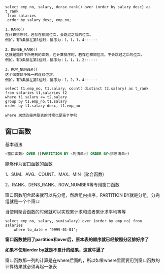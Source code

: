 ```mysql
select emp_no, salary, dense_rank() over (order by salary desc) as t_rank
 from salaries
 order by salary desc, emp_no;
 
1、RANK()
在计算排序时，若存在相同位次，会跳过之后的位次。
例如，有3条排在第1位时，排序为：1，1，1，4······

2、DENSE_RANK()
这就是题目中所用到的函数，在计算排序时，若存在相同位次，不会跳过之后的位次。
例如，有3条排在第1位时，排序为：1，1，1，2······

3、ROW_NUMBER()
这个函数赋予唯一的连续位次。
例如，有3条排在第1位时，排序为：1，2，3，4······

select t1.emp_no, t1.salary, count( distinct t2.salary) as t_rank
from salaries t1,salaries t2
where t1.salary <= t2.salary
group by t1.emp_no,t1.salary
order by t1.salary desc, t1.emp_no

where 居然连接两张表的时候也是笛卡尔积
```

## 窗口函数

基本语法

```sql
<窗口函数> OVER ([PARTITION BY <列清单>] ORDER BY<排序清单>)
```

能够作为窗口函数的函数

1、SUM、AVG、COUNT、MAX、MIN（聚合函数）

2、RANK、DENS_RANK、ROW_NUMBER等专用窗口函数

窗口函数配合起来就可以先分组，然后组内排序。PARTITION BY就是分组，分完组就是一个个窗口

当使用聚合函数的时候就可以实现累计求和或者累计求平均等等

```mysql
select emp_no, salary, sum(salary) over (order by emp_no) from salaries
    where to_date = '9999-01-01';
```

**窗口函数使用了partition和over后，原本表的顺序就已经按照分区排好序了**

**如果不使用order by就是不累计的结果，这就牛逼了**

窗口函数那一列的计算是在where后面的，所以如果where里面要用到窗口函数的计算结果就必须再起一张表
